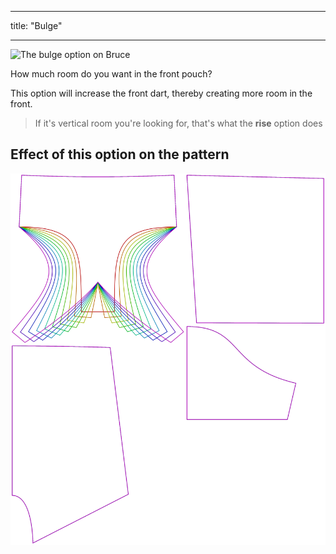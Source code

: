 ***

title: "Bulge"

***

![The bulge option on Bruce](./bulge.svg)

How much room do you want in the front pouch?

This option will increase the front dart, thereby creating more room in the front.

> If it's vertical room you're looking for, that's what the **rise** option does

## Effect of this option on the pattern

![This image shows the effect of this option by superimposing several variants that have a different value for this option](bruce_bulge_sample.svg "Effect of this option on the pattern")

